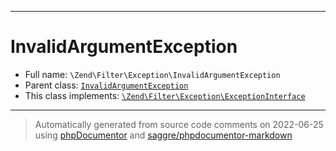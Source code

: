 ***

# InvalidArgumentException

* Full name: `\Zend\Filter\Exception\InvalidArgumentException`
* Parent class: [`InvalidArgumentException`](../../../InvalidArgumentException.md)
* This class implements:
  [`\Zend\Filter\Exception\ExceptionInterface`](./ExceptionInterface.md)

***
> Automatically generated from source code comments on 2022-06-25 using [phpDocumentor](http://www.phpdoc.org/) and [saggre/phpdocumentor-markdown](https://github.com/Saggre/phpDocumentor-markdown)
